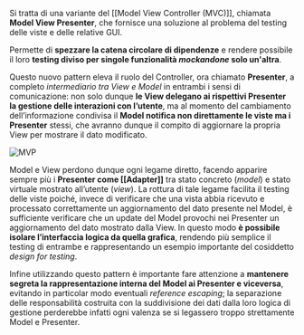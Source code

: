 Si tratta di una variante del [[Model View Controller (MVC)]], chiamata **Model View Presenter**, che fornisce una soluzione al problema del testing delle viste e delle relative GUI.

Permette di **spezzare la catena circolare di dipendenze** e rendere possibile il loro **testing diviso per singole funzionalità _mockandone_ solo un'altra**.

Questo nuovo pattern eleva il ruolo del Controller, ora chiamato **Presenter**, a completo _intermediario tra View e Model_ in entrambi i sensi di comunicazione: non solo dunque **le View delegano ai rispettivi Presenter la gestione delle interazioni con l’utente**, ma al momento del cambiamento dell’informazione condivisa il **Model notifica non direttamente le viste ma i Presenter** stessi, che avranno dunque il compito di aggiornare la propria View per mostrare il dato modificato.

![MVP](https://marcobuster.github.io/sweng/assets/09_model-view-presenter.png)

Model e View perdono dunque ogni legame diretto, facendo apparire sempre più i **Presenter come [[Adapter]]** tra stato concreto (_model_) e stato virtuale mostrato all’utente (_view_). 
La rottura di tale legame facilita il testing delle viste poiché, invece di verificare che una vista abbia ricevuto e processato correttamente un aggiornamento del dato presente nel Model, è sufficiente verificare che un update del Model provochi nei Presenter un aggiornamento del dato mostrato dalla View. In questo modo **è possibile isolare l’interfaccia logica da quella grafica**, rendendo più semplice il testing di entrambe e rappresentando un esempio importante del cosiddetto _design for testing_.

Infine utilizzando questo pattern è importante fare attenzione a **mantenere segreta la rappresentazione interna del Model ai Presenter e viceversa**, evitando in particolar modo eventuali _reference escaping_; la separazione delle responsabilità costruita con la suddivisione dei dati dalla loro logica di gestione perderebbe infatti ogni valenza se si legassero troppo strettamente Model e Presenter.